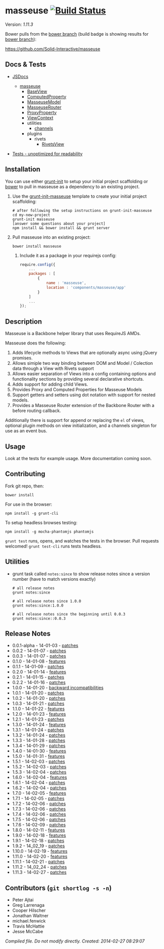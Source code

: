 # masseuse [![Build Status](https://travis-ci.org/Solid-Interactive/masseuse.png?branch=bower)](https://travis-ci.org/Solid-Interactive/masseuse)

Version: _1.11.3_

Bower pulls from the [bower branch](https://github.com/Solid-Interactive/masseuse/tree/bower) (build badge is showing results for [bower branch](https://github.com/Solid-Interactive/masseuse/tree/bower)):

https://github.com/Solid-Interactive/masseuse

## Docs & Tests

* [JSDocs](http://solid-interactive.github.io/masseuse/docs/)
    * [masseuse](http://solid-interactive.github.io/masseuse/docs/masseuse.html)
        * [BaseView](http://solid-interactive.github.io/masseuse/docs/BaseView.html)
        * [ComputedProperty](http://solid-interactive.github.io/masseuse/docs/ComputedProperty.html)
        * [MasseuseModel](http://solid-interactive.github.io/masseuse/docs/MasseuseModel.html)
        * [MasseuseRouter](http://solid-interactive.github.io/masseuse/docs/MasseuseRouter.html)
        * [ProxyProperty](http://solid-interactive.github.io/masseuse/docs/ProxyProperty.html)
        * [ViewContext](http://solid-interactive.github.io/masseuse/docs/ViewContext.html)
        * utilities
            * [channels](http://solid-interactive.github.io/masseuse/docs/channels.html)
        * plugins
            * rivets
                * [RivetsView](http://solid-interactive.github.io/masseuse/docs/RivetsView.html)

* [Tests - unoptimized for readability](http://solid-interactive.github.io/masseuse/tests/)


## Installation

You can use either [grunt-init](http://gruntjs.com/project-scaffolding) to setup your initial project scaffolding or [bower](http://bower.io/) to pull in masseuse as a dependency to an existing project.

   1. Use the [grunt-init-masseuse](https://github.com/Solid-Interactive/grunt-init-masseuse) template to create your  initial project scaffolding:

      ```
      # after following the setup instructions on grunt-init-masseuse
      cd my-new-project
      grunt-init masseuse
      [answer some questions about your project]
      npm install && bower install && grunt server
      ```

   1. Pull masseuse into an existing project:

      ```shell
      bower install masseuse
      ```

      1. Include it as a package in your requirejs config:

         ```javascript
         require.config({
             ...
             packages : [
                 {
                     name : 'masseuse',
                     location : 'components/masseuse/app'
                 }
             ]
             ...
         });
         ```

## Description

Masseuse is a Backbone helper library that uses RequireJS AMDs.

Masseuse does the following:

1. Adds lifecycle methods to Views that are optionally async using jQuery promises.
1. Allows simiple two way binding between DOM and Model / Colection data through a View with Rivets support
1. Allows easier separation of Views into a config containing options and functionality sections by providing several declarative shortcuts.
1. Adds support for adding child Views.
1. Provides Proxy and Computed Properties for Masseuse Models
1. Support getters and setters using dot notation with support for nested models.
1. Provides a Masseuse Router extension of the Backbone Router with a before routing callback.

Additionally there is support for append or replacing the `el` of views, optional plugin methods on view initialization,
and a channels singleton for use as an event bus.

## Usage

Look at the tests for example usage. More documentation coming soon.

## Contributing

Fork git repo, then:

```shell
bower install
```

For use in the browser:

```shell
npm install -g grunt-cli
```

To setup headless browses testing:

```shell
npm install -g mocha-phantomjs phantomjs
```

`grunt test` runs, opens, and watches the tests in the browser. Pull requests welcomed!
`grunt test-cli` runs tests headless.

## Utilities

* grunt task called `notes:since` to show release notes since a version number (have to match versions exactly)

    ```shell
    # all release notes
    grunt notes:since

    # all release notes since 1.0.0
    grunt notes:since:1.0.0

    # all release notes since the beginning until 0.0.3
    grunt notes:since::0.0.3
    ```

## Release Notes

* 0.0.1-alpha - 14-01-03 - [patches](https://github.com/Solid-Interactive/masseuse/tree/master/release_notes/0.0.1-alpha_14-01-03.md)
* 0.0.2 - 14-01-07 - [patches](https://github.com/Solid-Interactive/masseuse/tree/master/release_notes/0.0.2_14-01-07.md)
* 0.0.3 - 14-01-07 - [patches](https://github.com/Solid-Interactive/masseuse/tree/master/release_notes/0.0.3_14-01-07.md)
* 0.1.0 - 14-01-08 - [features](https://github.com/Solid-Interactive/masseuse/tree/master/release_notes/0.1.0_14-01-08.md)
* 0.1.1 - 14-01-09 - [patches](https://github.com/Solid-Interactive/masseuse/tree/master/release_notes/0.1.1_14-01-09.md)
* 0.2.0 - 14-01-14 - [features](https://github.com/Solid-Interactive/masseuse/tree/master/release_notes/0.2.0_14-01-14.md)
* 0.2.1 - 14-01-15 - [patches](https://github.com/Solid-Interactive/masseuse/tree/master/release_notes/0.2.1_14-01-15.md)
* 0.2.2 - 14-01-16 - [patches](https://github.com/Solid-Interactive/masseuse/tree/master/release_notes/0.2.2_14-01-16.md)
* 1.0.0 - 14-01-20 - [backward incompatibilities](https://github.com/Solid-Interactive/masseuse/tree/master/release_notes/1.0.0_14-01-20.md)
* 1.0.1 - 14-01-20 - [patches](https://github.com/Solid-Interactive/masseuse/tree/master/release_notes/1.0.1_14-01-20.md)
* 1.0.2 - 14-01-20 - [patches](https://github.com/Solid-Interactive/masseuse/tree/master/release_notes/1.0.2_14-01-20.md)
* 1.0.3 - 14-01-21 - [patches](https://github.com/Solid-Interactive/masseuse/tree/master/release_notes/1.0.3_14-01-21.md)
* 1.1.0 - 14-01-22 - [features](https://github.com/Solid-Interactive/masseuse/tree/master/release_notes/1.1.0_14-01-22.md)
* 1.2.0 - 14-01-23 - [features](https://github.com/Solid-Interactive/masseuse/tree/master/release_notes/1.2.0_14-01-23.md)
* 1.2.1 - 14-01-23 - [patches](https://github.com/Solid-Interactive/masseuse/tree/master/release_notes/1.2.1_14-01-23.md)
* 1.3.0 - 14-01-24 - [features](https://github.com/Solid-Interactive/masseuse/tree/master/release_notes/1.3.0_14-01-24.md)
* 1.3.1 - 14-01-24 - [patches](https://github.com/Solid-Interactive/masseuse/tree/master/release_notes/1.3.1_14-01-24.md)
* 1.3.2 - 14-01-24 - [patches](https://github.com/Solid-Interactive/masseuse/tree/master/release_notes/1.3.2_14-01-24.md)
* 1.3.3 - 14-01-28 - [patches](https://github.com/Solid-Interactive/masseuse/tree/master/release_notes/1.3.3_14-01-28.md)
* 1.3.4 - 14-01-29 - [patches](https://github.com/Solid-Interactive/masseuse/tree/master/release_notes/1.3.4_14-01-29.md)
* 1.4.0 - 14-01-30 - [features](https://github.com/Solid-Interactive/masseuse/tree/master/release_notes/1.4.0_14-01-30.md)
* 1.5.0 - 14-01-31 - [features](https://github.com/Solid-Interactive/masseuse/tree/master/release_notes/1.5.0_14-01-31.md)
* 1.5.1 - 14-02-03 - [patches](https://github.com/Solid-Interactive/masseuse/tree/master/release_notes/1.5.1_14-02-03.md)
* 1.5.2 - 14-02-03 - [patches](https://github.com/Solid-Interactive/masseuse/tree/master/release_notes/1.5.2_14-02-03.md)
* 1.5.3 - 14-02-04 - [patches](https://github.com/Solid-Interactive/masseuse/tree/master/release_notes/1.5.3_14-02-04.md)
* 1.6.0 - 14-02-04 - [features](https://github.com/Solid-Interactive/masseuse/tree/master/release_notes/1.6.0_14-02-04.md)
* 1.6.1 - 14-02-04 - [patches](https://github.com/Solid-Interactive/masseuse/tree/master/release_notes/1.6.1_14-02-04.md)
* 1.6.2 - 14-02-04 - [patches](https://github.com/Solid-Interactive/masseuse/tree/master/release_notes/1.6.2_14-02-04.md)
* 1.7.0 - 14-02-05 - [features](https://github.com/Solid-Interactive/masseuse/tree/master/release_notes/1.7.0_14-02-05.md)
* 1.7.1 - 14-02-05 - [patches](https://github.com/Solid-Interactive/masseuse/tree/master/release_notes/1.7.1_14-02-05.md)
* 1.7.2 - 14-02-06 - [patches](https://github.com/Solid-Interactive/masseuse/tree/master/release_notes/1.7.2_14-02-06.md)
* 1.7.3 - 14-02-06 - [patches](https://github.com/Solid-Interactive/masseuse/tree/master/release_notes/1.7.3_14-02-06.md)
* 1.7.4 - 14-02-06 - [patches](https://github.com/Solid-Interactive/masseuse/tree/master/release_notes/1.7.4_14-02-06.md)
* 1.7.5 - 14-02-06 - [patches](https://github.com/Solid-Interactive/masseuse/tree/master/release_notes/1.7.5_14-02-06.md)
* 1.7.6 - 14-02-09 - [patches](https://github.com/Solid-Interactive/masseuse/tree/master/release_notes/1.7.6_14-02-09.md)
* 1.8.0 - 14-02-11 - [features](https://github.com/Solid-Interactive/masseuse/tree/master/release_notes/1.8.0_14-02-11.md)
* 1.9.0 - 14-02-18 - [features](https://github.com/Solid-Interactive/masseuse/tree/master/release_notes/1.9.0_14-02-18.md)
* 1.9.1 - 14-02-18 - [patches](https://github.com/Solid-Interactive/masseuse/tree/master/release_notes/1.9.1_14-02-18.md)
* 1.9.2 - 14_02_19 - [patches](https://github.com/Solid-Interactive/masseuse/tree/master/release_notes/1.9.2_14_02_19.md)
* 1.10.0 - 14-02-19 - [features](https://github.com/Solid-Interactive/masseuse/tree/master/release_notes/1.10.0_14-02-19.md)
* 1.11.0 - 14-02-20 - [features](https://github.com/Solid-Interactive/masseuse/tree/master/release_notes/1.11.0_14-02-20.md)
* 1.11.1 - 14-02-21 - [patches](https://github.com/Solid-Interactive/masseuse/tree/master/release_notes/1.11.1_14-02-21.md)
* 1.11.2 - 14_02_24 - [patches](https://github.com/Solid-Interactive/masseuse/tree/master/release_notes/1.11.2_14_02_24.md)
* 1.11.3 - 14-02-27 - [patches](https://github.com/Solid-Interactive/masseuse/tree/master/release_notes/1.11.3_14-02-27.md)


## Contributors (`git shortlog -s -n`)

* Peter Ajtai
* Greg Larrenaga
* Cooper Hilscher
* Jonathan Waltner
* michael.fenwick
* Travis McHattie
* Jesse McCabe


_Compiled file. Do not modify directly. Created: 2014-02-27 08:29:07_
